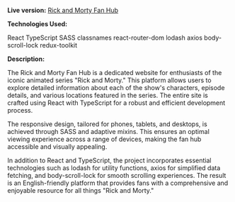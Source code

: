 **Live version:** [Rick and Morty Fan Hub](https://reject-4444.github.io/react-ts__rick-morty/)

**Technologies Used:**

React
TypeScript
SASS
classnames
react-router-dom
lodash
axios
body-scroll-lock
redux-toolkit


**Description:**

The Rick and Morty Fan Hub is a dedicated website for enthusiasts of the iconic animated series "Rick and Morty." This platform allows users to explore detailed information about each of the show's characters, episode details, and various locations featured in the series. The entire site is crafted using React with TypeScript for a robust and efficient development process.

The responsive design, tailored for phones, tablets, and desktops, is achieved through SASS and adaptive mixins. This ensures an optimal viewing experience across a range of devices, making the fan hub accessible and visually appealing.

In addition to React and TypeScript, the project incorporates essential technologies such as lodash for utility functions, axios for simplified data fetching, and body-scroll-lock for smooth scrolling experiences. The result is an English-friendly platform that provides fans with a comprehensive and enjoyable resource for all things "Rick and Morty."